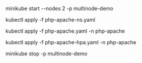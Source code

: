 minikube start --nodes 2 -p multinode-demo



kubectl apply -f php-apache-ns.yaml

kubectl apply -f php-apache.yaml -n php-apache

kubectl apply -f php-apache-hpa.yaml -n php-apache

minikube stop  -p multinode-demo